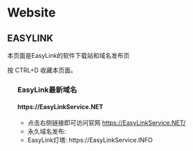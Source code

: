 # Website
<div class="container readme-background" id="container_readme">
	<div class="readme">
	<h2>EASYLINK</h2>
		<p>本页面是EasyLink的软件下载站和域名发布页</p>
      		<p>按 CTRL+D 收藏本页面。</p>
	<ul>
        <h3>EasyLink最新域名</h1>
       	<h4>https://EasyLinkService.NET</h3>
        <ul>
            <li>点击右侧链接即可访问官网  <a href="https://EasyLinkService.NET/" target="_blank">https://EasyLinkService.NET/</a></li>
            <li>永久域名发布: </li>
            <li>EasyLink灯塔: https://EasyLinkService.INFO</li>
        </ul>
	</ul>
	</div>
</div>

